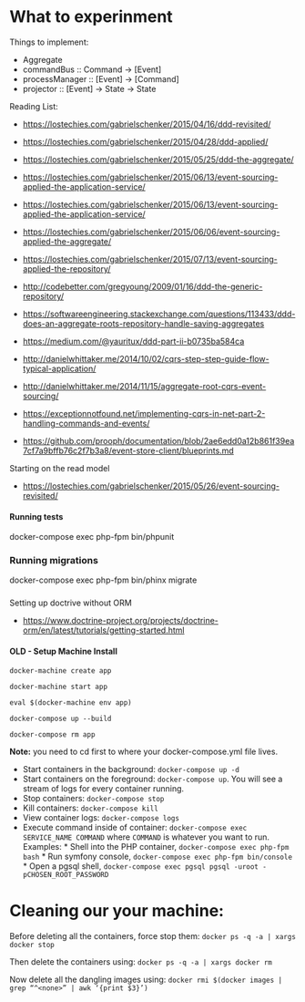 
What to experinment
===

Things to implement:
- Aggregate 
- commandBus :: Command -> [Event]
- processManager :: [Event] -> [Command]
- projector :: [Event] -> State -> State


Reading List:
- https://lostechies.com/gabrielschenker/2015/04/16/ddd-revisited/
- https://lostechies.com/gabrielschenker/2015/04/28/ddd-applied/
- https://lostechies.com/gabrielschenker/2015/05/25/ddd-the-aggregate/
- https://lostechies.com/gabrielschenker/2015/06/13/event-sourcing-applied-the-application-service/
- https://lostechies.com/gabrielschenker/2015/06/13/event-sourcing-applied-the-application-service/
- https://lostechies.com/gabrielschenker/2015/06/06/event-sourcing-applied-the-aggregate/
- https://lostechies.com/gabrielschenker/2015/07/13/event-sourcing-applied-the-repository/


- http://codebetter.com/gregyoung/2009/01/16/ddd-the-generic-repository/
- https://softwareengineering.stackexchange.com/questions/113433/ddd-does-an-aggregate-roots-repository-handle-saving-aggregates
- https://medium.com/@yauritux/ddd-part-ii-b0735ba584ca
- http://danielwhittaker.me/2014/10/02/cqrs-step-step-guide-flow-typical-application/
- http://danielwhittaker.me/2014/11/15/aggregate-root-cqrs-event-sourcing/
- https://exceptionnotfound.net/implementing-cqrs-in-net-part-2-handling-commands-and-events/
- https://github.com/prooph/documentation/blob/2ae6edd0a12b861f39ea7cf7a9bffb76c2f7b3a8/event-store-client/blueprints.md


Starting on the read model
 - https://lostechies.com/gabrielschenker/2015/05/26/event-sourcing-revisited/


####  Running tests
docker-compose exec php-fpm bin/phpunit


### Running migrations
docker-compose exec php-fpm bin/phinx migrate



### 
Setting up doctrive without ORM
 - https://www.doctrine-project.org/projects/doctrine-orm/en/latest/tutorials/getting-started.html



#### OLD - Setup Machine Install


`docker-machine create app`

`docker-machine start app`

`eval $(docker-machine env app)`

`docker-compose up --build`

`docker-compose rm app`


**Note:** you need to cd first to where your docker-compose.yml file lives.

  * Start containers in the background: `docker-compose up -d`
  * Start containers on the foreground: `docker-compose up`. You will see a stream of logs for every container running.
  * Stop containers: `docker-compose stop`
  * Kill containers: `docker-compose kill`
  * View container logs: `docker-compose logs`
  * Execute command inside of container: `docker-compose exec SERVICE_NAME COMMAND` where `COMMAND` is whatever you want to run. Examples:
        * Shell into the PHP container, `docker-compose exec php-fpm bash`
        * Run symfony console, `docker-compose exec php-fpm bin/console`
        * Open a pgsql shell, `docker-compose exec pgsql pgsql -uroot -pCHOSEN_ROOT_PASSWORD`


Cleaning our your machine:
====
Before deleting all the containers, force stop them:
`docker ps -q -a | xargs docker stop`

Then delete the containers using:
`docker ps -q -a | xargs docker rm`

Now delete all the dangling images using:
`docker rmi $(docker images | grep “^<none>” | awk ‘{print $3}’)`